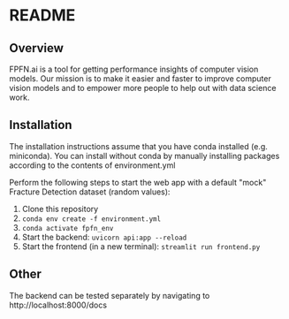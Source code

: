 # README

## Overview

FPFN.ai is a tool for getting performance insights of computer vision models. Our mission is to make it easier and faster to improve computer vision models and to empower more people to help out with data science work.

## Installation

The installation instructions assume that you have conda installed (e.g. miniconda). You can install without conda by manually installing packages according to the contents of environment.yml

Perform the following steps to start the web app with a default "mock" Fracture Detection dataset (random values):

1. Clone this repository
2. `conda env create -f environment.yml`
3. `conda activate fpfn_env`
4. Start the backend: `uvicorn api:app --reload`
5. Start the frontend (in a new terminal): `streamlit run frontend.py`

## Other

The backend can be tested separately by navigating to http://localhost:8000/docs
